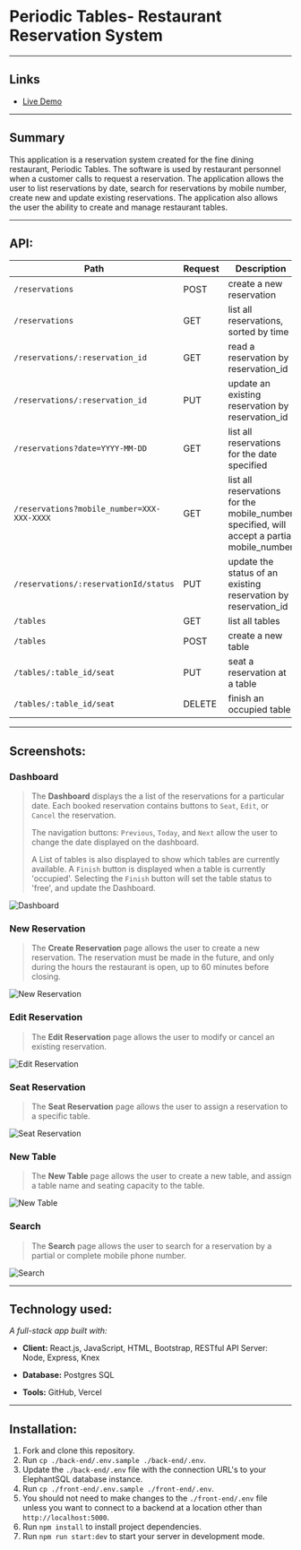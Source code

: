 
# **Periodic Tables**- Restaurant Reservation System

---
## Links
* [Live Demo](https://front-end-ten-umber.vercel.app/)

---
## Summary
This application is a reservation system created for the fine dining restaurant, Periodic Tables. The software is used by restaurant personnel when a customer calls to request a reservation. The application allows the user to list reservations by date, search for reservations by mobile number, create new and update existing reservations. The application also allows the user the ability to create and manage restaurant tables.

---
## API:

| Path | Request | Description |
| ---------------- | ----- | ---------------------------------------------------------------- |
| `/reservations` | POST | create a new reservation |
| `/reservations` | GET | list all reservations, sorted by time |
| `/reservations/:reservation_id` | GET | read a reservation by reservation_id |
| `/reservations/:reservation_id` | PUT | update an existing reservation by reservation_id |
| `/reservations?date=YYYY-MM-DD` | GET | list all reservations for the date specified |
| `/reservations?mobile_number=XXX-XXX-XXXX` | GET | list all reservations for the mobile_number specified, will accept a partial mobile_number |
| `/reservations/:reservationId/status` | PUT | update the status of an existing reservation by reservation_id  |
| `/tables` | GET | list all tables |
| `/tables` | POST | create a new table |
| `/tables/:table_id/seat` | PUT | seat a reservation at a table |
| `/tables/:table_id/seat` | DELETE | finish an occupied table |

---
## Screenshots:

### Dashboard
 > The **Dashboard** displays the a list of the reservations for a particular date. Each booked reservation contains buttons to `Seat`, `Edit`, or `Cancel` the reservation.
>
 > The navigation buttons: `Previous`, `Today`, and `Next` allow the user to change the date displayed on the dashboard.
>
 > A List of tables is also displayed to show which tables are currently available. A `Finish` button is displayed when a table is currently 'occupied'. Selecting the `Finish` button will set the table status to 'free', and update the Dashboard.

![Dashboard](./screenshots/dashboard.PNG)

### New Reservation
 > The **Create Reservation** page allows the user to create a new reservation. The reservation must be made in the future, and only during the hours the restaurant is open, up to 60 minutes before closing. 


![New Reservation](./screenshots/create-reservation.PNG)

### Edit Reservation
 > The **Edit Reservation** page allows the user to modify or cancel an existing reservation.

 ![Edit Reservation](./screenshots/edit-reservation.PNG)


### Seat Reservation
> The **Seat Reservation** page allows the user to assign a reservation to a specific table.

![Seat Reservation](./screenshots/seat.PNG)


### New Table
> The **New Table** page allows the user to create a new table, and assign a table name and seating capacity to the table.

![New Table](./screenshots/create-table.PNG)

### Search
> The **Search** page allows the user to search for a reservation by a partial or complete mobile phone number.

![Search](./screenshots/search.PNG)

---
## Technology used:

 *A full-stack app built with:* 

- **Client:** React.js, JavaScript, HTML, Bootstrap, RESTful API
Server: Node, Express, Knex

- **Database:** Postgres SQL

- **Tools:** GitHub, Vercel

---
## Installation:

1. Fork and clone this repository.
1. Run `cp ./back-end/.env.sample ./back-end/.env`.
1. Update the `./back-end/.env` file with the connection URL's to your ElephantSQL database instance.
1. Run `cp ./front-end/.env.sample ./front-end/.env`.
1. You should not need to make changes to the `./front-end/.env` file unless you want to connect to a backend at a location other than `http://localhost:5000`.
1. Run `npm install` to install project dependencies.
1. Run `npm run start:dev` to start your server in development mode.